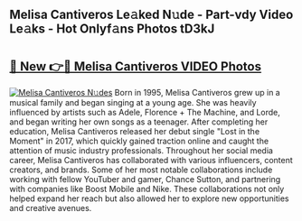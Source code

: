 ## Melisa Cantiveros Le𝚊ked N𝚞de - Part-vdy Video Le𝚊ks - Hot Onlyf𝚊ns Photos tD3kJ

# <h2><a href="http://ab43985.deff.icu/?id=Melisa+Cantiveros">🔗 New 👉🔴 Melisa Cantiveros VIDEO Photos</a></h2>

[![Melisa Cantiveros N𝚞des](https://i.imgur.com/rIISA9y.gif)](http://ab43985.deff.icu/?id=Melisa+Cantiveros)
Born in 1995, Melisa Cantiveros grew up in a musical family and began singing at a young age. She was heavily influenced by artists such as Adele, Florence + The Machine, and Lorde, and began writing her own songs as a teenager. After completing her education, Melisa Cantiveros released her debut single "Lost in the Moment" in 2017, which quickly gained traction online and caught the attention of music industry professionals. Throughout her social media career, Melisa Cantiveros has collaborated with various influencers, content creators, and brands. Some of her most notable collaborations include working with fellow YouTuber and gamer, Chance Sutton, and partnering with companies like Boost Mobile and Nike. These collaborations not only helped expand her reach but also allowed her to explore new opportunities and creative avenues.
